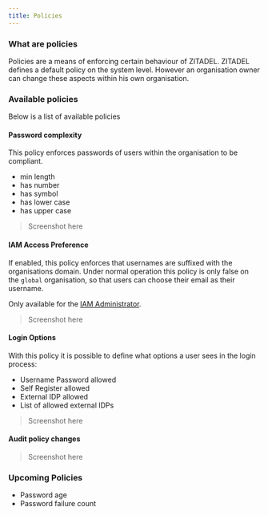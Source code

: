 ```yaml
---
title: Policies
---
```


### What are policies

Policies are a means of enforcing certain behaviour of ZITADEL.
ZITADEL defines a default policy on the system level. However an organisation owner can change these aspects within his own organisation.

### Available policies

Below is a list of available policies

#### Password complexity

This policy enforces passwords of users within the organisation to be compliant.

- min length
- has number
- has symbol
- has lower case
- has upper case

> Screenshot here

#### IAM Access Preference

If enabled, this policy enforces that usernames are suffixed with the organisations domain.
Under normal operation this policy is only false on the `global` organisation, so that users can choose their email as their username.

Only available for the [IAM Administrator](administrate#ZITADEL_Administrators).

> Screenshot here

#### Login Options

With this policy it is possible to define what options a user sees in the login process:

- Username Password allowed
- Self Register allowed
- External IDP allowed
- List of allowed external IDPs

> Screenshot here

#### Audit policy changes

> Screenshot here

### Upcoming Policies

- Password age
- Password failure count
